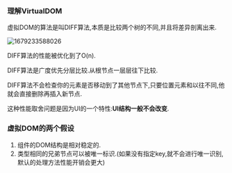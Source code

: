 ### 理解VirtualDOM

虚拟DOM的算法是叫DIFF算法,本质是比较两个树的不同,并且将差异剖离出来.

![1679233588026](image/05.理解VirtualDOM/1679233588026.png)

DIFF算法的性能被优化到了O(n).

DIFF算法是广度优先分层比较.从根节点一层层往下比较.

DIFF算法不会检查你的元素是否移动到了其他节点下,只要位置元素和以往不同,他就会直接删除再插入新节点.

这种性能取舍问题是因为UI的一个特性:**UI结构一般不会改变**.

### 虚拟DOM的两个假设

1. 组件的DOM结构是相对稳定的.
2. 类型相同的兄弟节点可以被唯一标识.(如果没有指定key,就不会进行唯一识别,默认的处理方法性能开销会更大)
